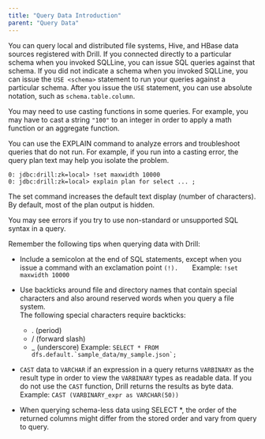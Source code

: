 ```yaml
---
title: "Query Data Introduction"
parent: "Query Data"
---
```

You can query local and distributed file systems, Hive, and HBase data sources
registered with Drill. If you connected directly to a particular schema when
you invoked SQLLine, you can issue SQL queries against that schema. If you did
not indicate a schema when you invoked SQLLine, you can issue the `USE
<schema>` statement to run your queries against a particular schema. After you
issue the `USE` statement, you can use absolute notation, such as `schema.table.column`.

You may need to use casting functions in some queries. For example, you may
have to cast a string `"100"` to an integer in order to apply a math function
or an aggregate function.

You can use the EXPLAIN command to analyze errors and troubleshoot queries
that do not run. For example, if you run into a casting error, the query plan
text may help you isolate the problem.

    0: jdbc:drill:zk=local> !set maxwidth 10000
    0: jdbc:drill:zk=local> explain plan for select ... ;

The set command increases the default text display (number of characters). By
default, most of the plan output is hidden.

You may see errors if you try to use non-standard or unsupported SQL syntax in
a query.

Remember the following tips when querying data with Drill:

  * Include a semicolon at the end of SQL statements, except when you issue a command with an exclamation point `(!).   
    `Example: `!set maxwidth 10000`
  * Use backticks around file and directory names that contain special characters and also around reserved words when you query a file system.   
    The following special characters require backticks:

    * . (period)
    * / (forward slash)
    * _ (underscore)
    Example: ``SELECT * FROM dfs.default.`sample_data/my_sample.json`; ``
  * `CAST` data to `VARCHAR` if an expression in a query returns `VARBINARY` as the result type in order to view the `VARBINARY` types as readable data. If you do not use the `CAST` function, Drill returns the results as byte data.    
     Example: `CAST (VARBINARY_expr as VARCHAR(50))`
  * When querying schema-less data using SELECT *, the order of the returned columns might differ from the stored order and vary from query to query.